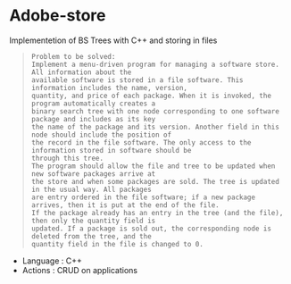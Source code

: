 # Adobe-store

Implementetion of BS Trees with C++ and storing in files

> ```Problem statement
> Problem to be solved:
> Implement a menu-driven program for managing a software store. All information about the
> available software is stored in a file software. This information includes the name, version,
> quantity, and price of each package. When it is invoked, the program automatically creates a
> binary search tree with one node corresponding to one software package and includes as its key
> the name of the package and its version. Another field in this node should include the position of
> the record in the file software. The only access to the information stored in software should be
> through this tree.
> The program should allow the file and tree to be updated when new software packages arrive at
> the store and when some packages are sold. The tree is updated in the usual way. All packages
> are entry ordered in the file software; if a new package arrives, then it is put at the end of the file.
> If the package already has an entry in the tree (and the file), then only the quantity field is
> updated. If a package is sold out, the corresponding node is deleted from the tree, and the
> quantity field in the file is changed to 0.
> ```

- Language : C++
- Actions : CRUD on applications
